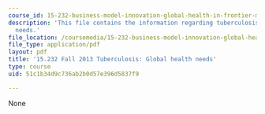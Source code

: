 ```yaml
---
course_id: 15-232-business-model-innovation-global-health-in-frontier-markets-fall-2013
description: 'This file contains the information regarding tuberculosis: global health
  needs.'
file_location: /coursemedia/15-232-business-model-innovation-global-health-in-frontier-markets-fall-2013/51c1b34d9c736ab2b0d57e396d5837f9_MIT15_232F13_a1_tb_09.pdf
file_type: application/pdf
layout: pdf
title: '15.232 Fall 2013 Tuberculosis: Global health needs'
type: course
uid: 51c1b34d9c736ab2b0d57e396d5837f9

---
```

None